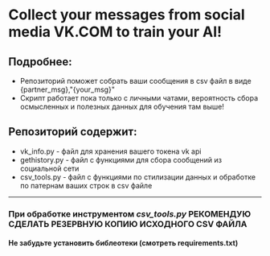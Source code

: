 # Collect your messages from social media VK.COM to train your AI!
## Подробнее:
- Репозиторий поможет собрать ваши сообщения в csv файл в виде {partner_msg},"{your_msg}"
- Скрипт работает пока только с личными чатами, вероятность сбора осмысленных и полезных данных для обучения там выше!

## Репозиторий содержит:
- vk_info.py - файл для хранения вашего токена vk api
- gethistory.py - файл с функциями для сбора сообщений из социальной сети
- csv_tools.py - файл с функциями по стилизации данных и обработке по патернам ваших строк в csv файле

---
### При обработке инструментом *csv_tools.py* **РЕКОМЕНДУЮ СДЕЛАТЬ РЕЗЕРВНУЮ КОПИЮ ИСХОДНОГО CSV ФАЙЛА** 

#### Не забудьте установить библеотеки (смотреть requirements.txt)
